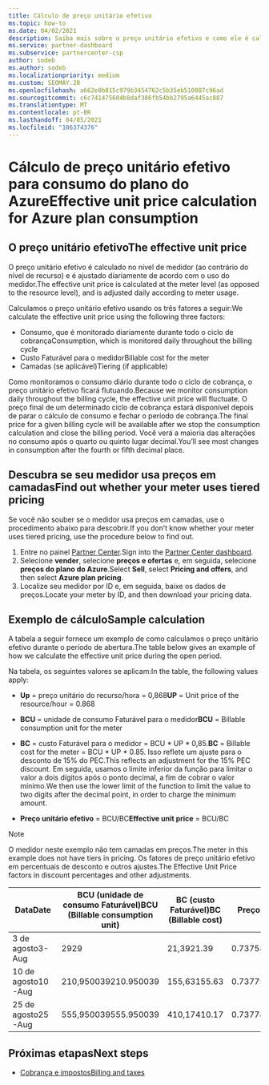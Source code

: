 ```yaml
---
title: Cálculo de preço unitário efetivo
ms.topic: how-to
ms.date: 04/02/2021
description: Saiba mais sobre o preço unitário efetivo e como ele é calculado. Este artigo também inclui um cálculo de exemplo.
ms.service: partner-dashboard
ms.subservice: partnercenter-csp
author: sodeb
ms.author: sodeb
ms.localizationpriority: medium
ms.custom: SEOMAY.20
ms.openlocfilehash: a662e0b815c979b3454762c5b35eb510887c96ad
ms.sourcegitcommit: c6c741475604b8daf386fb54bb2795a6445ac887
ms.translationtype: MT
ms.contentlocale: pt-BR
ms.lasthandoff: 04/05/2021
ms.locfileid: "106374376"
---
```

# <a name="effective-unit-price-calculation-for-azure-plan-consumption"></a><span data-ttu-id="3c162-104">Cálculo de preço unitário efetivo para consumo do plano do Azure</span><span class="sxs-lookup"><span data-stu-id="3c162-104">Effective unit price calculation for Azure plan consumption</span></span>

## <a name="the-effective-unit-price"></a><span data-ttu-id="3c162-105">O preço unitário efetivo</span><span class="sxs-lookup"><span data-stu-id="3c162-105">The effective unit price</span></span>

<span data-ttu-id="3c162-106">O preço unitário efetivo é calculado no nível de medidor (ao contrário do nível de recurso) e é ajustado diariamente de acordo com o uso do medidor.</span><span class="sxs-lookup"><span data-stu-id="3c162-106">The effective unit price is calculated at the meter level (as opposed to the resource level), and is adjusted daily according to meter usage.</span></span>

<span data-ttu-id="3c162-107">Calculamos o preço unitário efetivo usando os três fatores a seguir:</span><span class="sxs-lookup"><span data-stu-id="3c162-107">We calculate the effective unit price using the following three factors:</span></span>

- <span data-ttu-id="3c162-108">Consumo, que é monitorado diariamente durante todo o ciclo de cobrança</span><span class="sxs-lookup"><span data-stu-id="3c162-108">Consumption, which is monitored daily throughout the billing cycle</span></span>
- <span data-ttu-id="3c162-109">Custo Faturável para o medidor</span><span class="sxs-lookup"><span data-stu-id="3c162-109">Billable cost for the meter</span></span>
- <span data-ttu-id="3c162-110">Camadas (se aplicável)</span><span class="sxs-lookup"><span data-stu-id="3c162-110">Tiering (if applicable)</span></span>

<span data-ttu-id="3c162-111">Como monitoramos o consumo diário durante todo o ciclo de cobrança, o preço unitário efetivo ficará flutuando.</span><span class="sxs-lookup"><span data-stu-id="3c162-111">Because we monitor consumption daily throughout the billing cycle, the effective unit price will fluctuate.</span></span> <span data-ttu-id="3c162-112">O preço final de um determinado ciclo de cobrança estará disponível depois de parar o cálculo de consumo e fechar o período de cobrança.</span><span class="sxs-lookup"><span data-stu-id="3c162-112">The final price for a given billing cycle will be available after we stop the consumption calculation and close the billing period.</span></span> <span data-ttu-id="3c162-113">Você verá a maioria das alterações no consumo após o quarto ou quinto lugar decimal.</span><span class="sxs-lookup"><span data-stu-id="3c162-113">You’ll see most changes in consumption after the fourth or fifth decimal place.</span></span>

## <a name="find-out-whether-your-meter-uses-tiered-pricing"></a><span data-ttu-id="3c162-114">Descubra se seu medidor usa preços em camadas</span><span class="sxs-lookup"><span data-stu-id="3c162-114">Find out whether your meter uses tiered pricing</span></span>

<span data-ttu-id="3c162-115">Se você não souber se o medidor usa preços em camadas, use o procedimento abaixo para descobrir.</span><span class="sxs-lookup"><span data-stu-id="3c162-115">If you don’t know whether your meter uses tiered pricing, use the procedure below to find out.</span></span> 

1. <span data-ttu-id="3c162-116">Entre no painel [Partner Center](https://partner.microsoft.com/dashboard/).</span><span class="sxs-lookup"><span data-stu-id="3c162-116">Sign into the [Partner Center dashboard](https://partner.microsoft.com/dashboard/).</span></span>
2. <span data-ttu-id="3c162-117">Selecione **vender**, selecione **preços e ofertas** e, em seguida, selecione **preços do plano do Azure**.</span><span class="sxs-lookup"><span data-stu-id="3c162-117">Select **Sell**, select **Pricing and offers**, and then select **Azure plan pricing**.</span></span>
3. <span data-ttu-id="3c162-118">Localize seu medidor por ID e, em seguida, baixe os dados de preços.</span><span class="sxs-lookup"><span data-stu-id="3c162-118">Locate your meter by ID, and then download your pricing data.</span></span> 

## <a name="sample-calculation"></a><span data-ttu-id="3c162-119">Exemplo de cálculo</span><span class="sxs-lookup"><span data-stu-id="3c162-119">Sample calculation</span></span>

<span data-ttu-id="3c162-120">A tabela a seguir fornece um exemplo de como calculamos o preço unitário efetivo durante o período de abertura.</span><span class="sxs-lookup"><span data-stu-id="3c162-120">The table below gives an example of how we calculate the effective unit price during the open period.</span></span>

<span data-ttu-id="3c162-121">Na tabela, os seguintes valores se aplicam:</span><span class="sxs-lookup"><span data-stu-id="3c162-121">In the table, the following values apply:</span></span> 

- <span data-ttu-id="3c162-122">**Up** = preço unitário do recurso/hora = 0,868</span><span class="sxs-lookup"><span data-stu-id="3c162-122">**UP** = Unit price of the resource/hour = 0.868</span></span>

- <span data-ttu-id="3c162-123">**BCU** = unidade de consumo Faturável para o medidor</span><span class="sxs-lookup"><span data-stu-id="3c162-123">**BCU** = Billable consumption unit for the meter</span></span>

- <span data-ttu-id="3c162-124">**BC** = custo Faturável para o medidor = BCU \* UP \* 0,85.</span><span class="sxs-lookup"><span data-stu-id="3c162-124">**BC** = Billable cost for the meter = BCU \* UP \* 0.85.</span></span> <span data-ttu-id="3c162-125">Isso reflete um ajuste para o desconto de 15% do PEC.</span><span class="sxs-lookup"><span data-stu-id="3c162-125">This reflects an adjustment for the 15% PEC discount.</span></span> <span data-ttu-id="3c162-126">Em seguida, usamos o limite inferior da função para limitar o valor a dois dígitos após o ponto decimal, a fim de cobrar o valor mínimo.</span><span class="sxs-lookup"><span data-stu-id="3c162-126">We then use the lower limit of the function to limit the value to two digits after the decimal point, in order to charge the minimum amount.</span></span> 

- <span data-ttu-id="3c162-127">**Preço unitário efetivo** = BCU/BC</span><span class="sxs-lookup"><span data-stu-id="3c162-127">**Effective unit price** = BCU/BC</span></span>

>[!NOTE]
><span data-ttu-id="3c162-128">O medidor neste exemplo não tem camadas em preços.</span><span class="sxs-lookup"><span data-stu-id="3c162-128">The meter in this example does not have tiers in pricing.</span></span> <span data-ttu-id="3c162-129">Os fatores de preço unitário efetivo em percentuais de desconto e outros ajustes.</span><span class="sxs-lookup"><span data-stu-id="3c162-129">The Effective Unit Price factors in discount percentages and other adjustments.</span></span>

| <span data-ttu-id="3c162-130">Data</span><span class="sxs-lookup"><span data-stu-id="3c162-130">Date</span></span> | <span data-ttu-id="3c162-131">BCU (unidade de consumo Faturável)</span><span class="sxs-lookup"><span data-stu-id="3c162-131">BCU (Billable consumption unit)</span></span> | <span data-ttu-id="3c162-132">BC (custo Faturável)</span><span class="sxs-lookup"><span data-stu-id="3c162-132">BC (Billable cost)</span></span> | <span data-ttu-id="3c162-133">Preço unitário efetivo</span><span class="sxs-lookup"><span data-stu-id="3c162-133">Effective unit price</span></span> |
| ------ | ----------- | ----------- | ----------- |  
| <span data-ttu-id="3c162-134">3 de agosto</span><span class="sxs-lookup"><span data-stu-id="3c162-134">3-Aug</span></span> | <span data-ttu-id="3c162-135">29</span><span class="sxs-lookup"><span data-stu-id="3c162-135">29</span></span> | <span data-ttu-id="3c162-136">21,39</span><span class="sxs-lookup"><span data-stu-id="3c162-136">21.39</span></span> | <span data-ttu-id="3c162-137">0.737586206896552</span><span class="sxs-lookup"><span data-stu-id="3c162-137">0.737586206896552</span></span> |
| <span data-ttu-id="3c162-138">10 de agosto</span><span class="sxs-lookup"><span data-stu-id="3c162-138">10-Aug</span></span> | <span data-ttu-id="3c162-139">210,950039</span><span class="sxs-lookup"><span data-stu-id="3c162-139">210.950039</span></span> | <span data-ttu-id="3c162-140">155,63</span><span class="sxs-lookup"><span data-stu-id="3c162-140">155.63</span></span> | <span data-ttu-id="3c162-141">0.737757626107858</span><span class="sxs-lookup"><span data-stu-id="3c162-141">0.737757626107858</span></span> |
| <span data-ttu-id="3c162-142">25 de agosto</span><span class="sxs-lookup"><span data-stu-id="3c162-142">25-Aug</span></span> | <span data-ttu-id="3c162-143">555,950039</span><span class="sxs-lookup"><span data-stu-id="3c162-143">555.950039</span></span> | <span data-ttu-id="3c162-144">410,17</span><span class="sxs-lookup"><span data-stu-id="3c162-144">410.17</span></span> | <span data-ttu-id="3c162-145">0.737782122900436</span><span class="sxs-lookup"><span data-stu-id="3c162-145">0.737782122900436</span></span> |

## <a name="next-steps"></a><span data-ttu-id="3c162-146">Próximas etapas</span><span class="sxs-lookup"><span data-stu-id="3c162-146">Next steps</span></span>

- [<span data-ttu-id="3c162-147">Cobrança e impostos</span><span class="sxs-lookup"><span data-stu-id="3c162-147">Billing and taxes</span></span>](billing.md)

